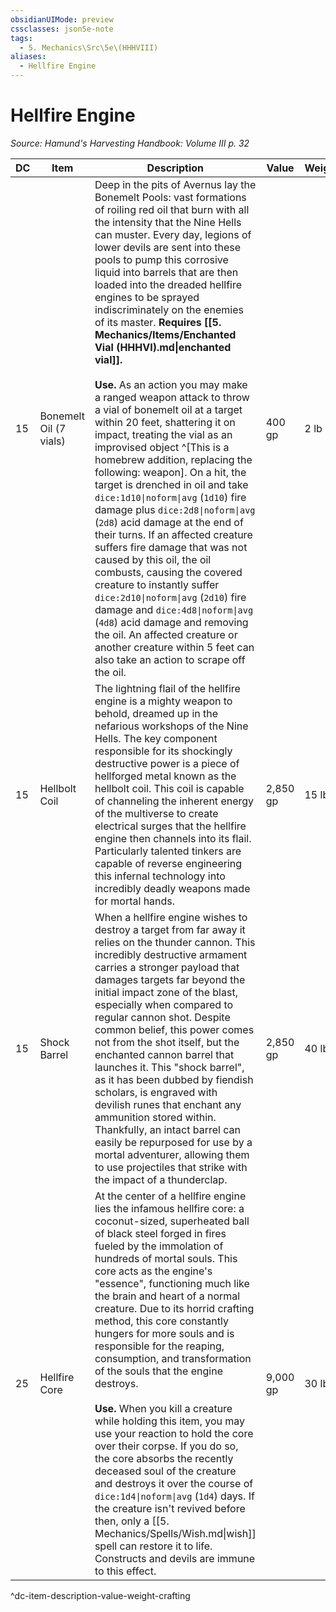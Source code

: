 ```yaml
---
obsidianUIMode: preview
cssclasses: json5e-note
tags:
  - 5. Mechanics\Src\5e\(HHHVIII)
aliases:
  - Hellfire Engine
---
```

# Hellfire Engine
*Source: Hamund's Harvesting Handbook: Volume III p. 32* 

| DC | Item | Description | Value | Weight | Crafting |
|----|------|-------------|-------|--------|----------|
| 15 | Bonemelt Oil (7 vials) | Deep in the pits of Avernus lay the Bonemelt Pools: vast formations of roiling red oil that burn with all the intensity that the Nine Hells can muster. Every day, legions of lower devils are sent into these pools to pump this corrosive liquid into barrels that are then loaded into the dreaded hellfire engines to be sprayed indiscriminately on the enemies of its master. **Requires [[5. Mechanics/Items/Enchanted Vial (HHHVI).md\|enchanted vial]].**<br /><br />**Use.** As an action you may make a ranged weapon attack to throw a vial of bonemelt oil at a target within 20 feet, shattering it on impact, treating the vial as an improvised object ^[This is a homebrew addition, replacing the following: weapon]. On a hit, the target is drenched in oil and take `dice:1d10\|noform\|avg` (`1d10`) fire damage plus `dice:2d8\|noform\|avg` (`2d8`) acid damage at the end of their turns. If an affected creature suffers fire damage that was not caused by this oil, the oil combusts, causing the covered creature to instantly suffer `dice:2d10\|noform\|avg` (`2d10`) fire damage and `dice:4d8\|noform\|avg` (`4d8`) acid damage and removing the oil. An affected creature or another creature within 5 feet can also take an action to scrape off the oil. | 400 gp | 2 lb | — |
| 15 | Hellbolt Coil | The lightning flail of the hellfire engine is a mighty weapon to behold, dreamed up in the nefarious workshops of the Nine Hells. The key component responsible for its shockingly destructive power is a piece of hellforged metal known as the hellbolt coil. This coil is capable of channeling the inherent energy of the multiverse to create electrical surges that the hellfire engine then channels into its flail. Particularly talented tinkers are capable of reverse engineering this infernal technology into incredibly deadly weapons made for mortal hands. | 2,850 gp | 15 lb | [[5. Mechanics/Items/Hellbolt Striker (HHHVIII).md\|Hellbolt Striker]] |
| 15 | Shock Barrel | When a hellfire engine wishes to destroy a target from far away it relies on the thunder cannon. This incredibly destructive armament carries a stronger payload that damages targets far beyond the initial impact zone of the blast, especially when compared to regular cannon shot. Despite common belief, this power comes not from the shot itself, but the enchanted cannon barrel that launches it. This "shock barrel", as it has been dubbed by fiendish scholars, is engraved with devilish runes that enchant any ammunition stored within. Thankfully, an intact barrel can easily be repurposed for use by a mortal adventurer, allowing them to use projectiles that strike with the impact of a thunderclap. | 2,850 gp | 40 lb | [[5. Mechanics/Items/Rumble Quiver (HHHVIII).md\|Rumble Quiver]] |
| 25 | Hellfire Core | At the center of a hellfire engine lies the infamous hellfire core: a coconut-sized, superheated ball of black steel forged in fires fueled by the immolation of hundreds of mortal souls. This core acts as the engine's "essence", functioning much like the brain and heart of a normal creature. Due to its horrid crafting method, this core constantly hungers for more souls and is responsible for the reaping, consumption, and transformation of the souls that the engine destroys.<br /><br />**Use.** When you kill a creature while holding this item, you may use your reaction to hold the core over their corpse. If you do so, the core absorbs the recently deceased soul of the creature and destroys it over the course of `dice:1d4\|noform\|avg` (`1d4`) days. If the creature isn't revived before then, only a [[5. Mechanics/Spells/Wish.md\|wish]] spell can restore it to life. Constructs and devils are immune to this effect. | 9,000 gp | 30 lb | [[5. Mechanics/Items/Infernal Engine (HHHVIII).md\|Infernal Engine]] |
^dc-item-description-value-weight-crafting
